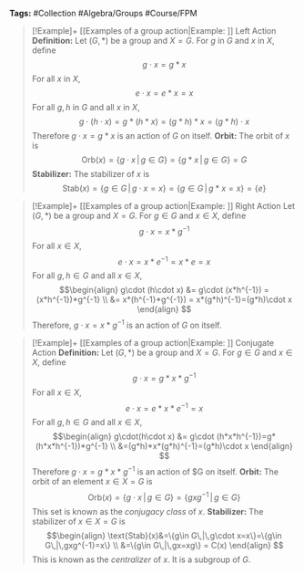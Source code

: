 **Tags:** #Collection #Algebra/Groups #Course/FPM 

> [!Example]+ [[Examples of a group action|Example: ]] Left Action
>**Definition:** Let $(G,*)$ be a group and $X=G$. For $g$ in $G$ and $x$ in $X$, define
> $$g\cdot x = g * x$$
> For all $x$ in $X$,
> $$e\cdot x = e*x = x$$
> For all $g,h$ in $G$ and all $x$ in $X$,
> $$g\cdot(h\cdot x)=g*(h*x)=(g*h)*x=(g*h)\cdot x$$
> Therefore $g\cdot x=g*x$ is an action of $G$ on itself.
> **Orbit:** The orbit of $x$ is
> $$\text{Orb}(x)=\{g\cdot x\,|\,g\in G\} = \{g*x\,|\, g\in G\} = G$$
> **Stabilizer:** The stabilizer of $x$ is
> $$\text{Stab}(x) = \{g\in G\,|\,g\cdot x=x\} = \{g\in G\,|\,g*x=x\} = \{e\}$$

> [!Example]+ [[Examples of a group action|Example: ]] Right Action
> Let $(G,*)$ be a group and $X=G$. For $g\in G$ and $x \in X$, define
> $$g\cdot x=x*g^{-1}$$
> For all $x \in X$,
> $$e\cdot x=x*e^{-1}=x*e=x$$
> For all $g,h\in G$ and all $x \in X$,
> $$\begin{align}
g\cdot (h\cdot x) &= g\cdot (x*h^{-1}) = (x*h^{-1})*g^{-1} \\
&= x*(h^{-1}*g^{-1}) = x*(g*h)^{-1}=(g*h)\cdot x
\end{align}
> $$
> Therefore, $g\cdot x=x*g^{-1}$ is an action of $G$ on itself.

> [!Example]+ [[Examples of a group action|Example: ]] Conjugate Action
> **Definition:** Let $(G,*)$ be a group and $X=G$. For $g\in G$ and $x \in X$, define
> $$g\cdot x = g*x*g^{-1}$$
> For all $x \in X$,
> $$e\cdot x = e*x*e^{-1}=x$$
> For all $g,h\in G$ and all $x \in X$,
> $$\begin{align}
g\cdot(h\cdot x) &= g\cdot (h*x*h^{-1})=g*(h*x*h^{-1})*g^{-1} \\
&=(g*h)*x*(g*h)^{-1}=(g*h)\cdot x
\end{align}
> $$
> Therefore $g\cdot x=g*x*g^{-1}$ is an action of $G on itself.
> **Orbit:** The orbit of an element $x \in X = G$ is 
> $$\text{Orb}(x)=\{g\cdot x\,|\, g\in G\}=\{gxg^{-1}\,|\,g\in G\}$$
> This set is known as the *conjugacy class* of $x$.
> **Stabilizer:** The stabilizer of $x \in X=G$ is
> $$\begin{align}
\text{Stab}(x)&=\{g\in G\,|\,g\cdot x=x\}=\{g\in G\,|\,gxg^{-1}=x\} \\
&=\{g\in G\,|\,gx=xg\} = C(x)
\end{align}
> $$
> This is known as the *centralizer* of $x$. It is a subgroup of $G$.

